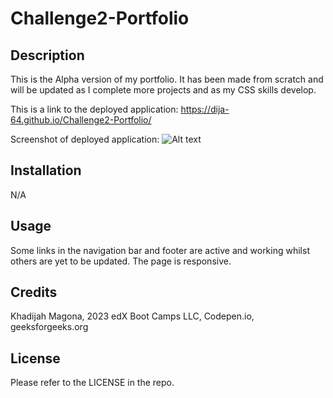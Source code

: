 # Challenge2-Portfolio

## Description

This is the Alpha version of my portfolio. It has been made from scratch and will be updated as I complete more projects and as my CSS skills develop.

This is a link to the deployed application: https://dija-64.github.io/Challenge2-Portfolio/

Screenshot of deployed application: ![Alt text](image-1.png)

## Installation

N/A

## Usage

Some links in the navigation bar and footer are active and working whilst others are yet to be updated. The page is responsive.

## Credits
Khadijah Magona, 2023 edX Boot Camps LLC, Codepen.io, geeksforgeeks.org

## License
Please refer to the LICENSE in the repo.
